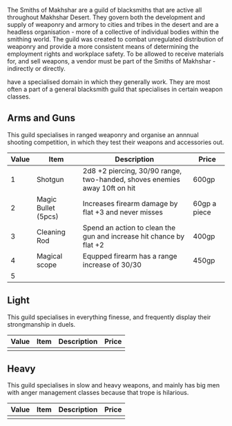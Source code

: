The Smiths of Makhshar are a guild of blacksmiths that are active all throughout Makhshar Desert. They govern both the development and supply of weaponry and armory to cities and tribes in the desert and are a headless organisation - more of a collective of individual bodies within the smithing world.
The guild was created to combat unregulated distribution of weaponry and provide a more consistent means of determining the employment rights and workplace safety. To be allowed to receive materials for, and sell weapons, a vendor must be part of the Smiths of Makhshar - indirectly or directly.


have a specialised domain in which they generally work. They are most often a part of a general blacksmith guild that specialises in certain weapon classes. 
## Arms and Guns
This guild specialises in ranged weaponry and organise an annnual shooting competition, in which they test their weapons and accessories out.

| Value | Item                | Description                                                               | Price        |
| ----- | ------------------- | ------------------------------------------------------------------------- | ------------ |
| 1     | Shotgun             | 2d8 +2 piercing, 30/90 range, two-handed, shoves enemies away 10ft on hit | 600gp        |
| 2     | Magic Bullet (5pcs) | Increases firearm damage by flat +3 and never misses                      | 60gp a piece |
| 3     | Cleaning Rod        | Spend an action to clean the gun and increase hit chance by flat +2       | 400gp        |
| 4     | Magical scope       | Equpped firearm has a range increase of 30/30                             | 450gp        |
| 5     |                     |                                                                           |              |

## Light
This guild specialises in everything finesse, and frequently display their strongmanship in duels.

| Value | Item | Description | Price |
| ----- | ---- | ----------- | ----- |
|       |      |             |       |

## Heavy
This guild specialises in slow and heavy weapons, and mainly has big men with anger management classes because that trope is hilarious.

| Value | Item | Description | Price |
| ----- | ---- | ----------- | ----- |
|       |      |             |       |
